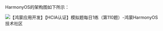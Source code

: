 HarmonyOS的架构图如下所示：

![【鸿蒙应用开发】【HCIA认证】模拟题每日1练（第110题）-鸿蒙HarmonyOS技术社区](https://luckly007.oss-cn-beijing.aliyuncs.com/image/a30f63756d2a6b5ac30427a859a5016b32b5c0.png)